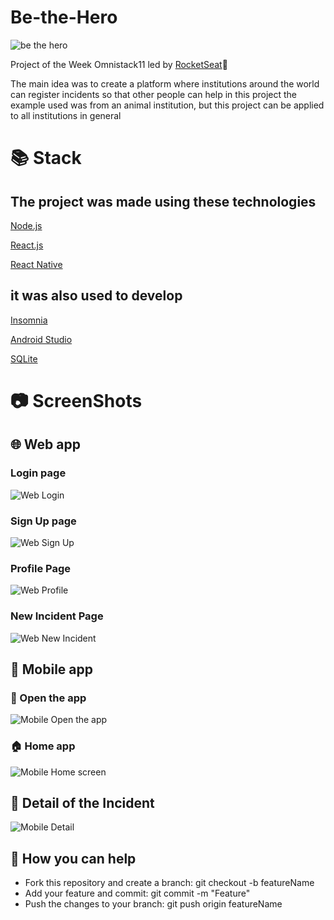# Be-the-Hero

![be the hero](https://i.imgur.com/gD4rbMH.png?1)

Project of the Week Omnistack11 led by [RocketSeat](https://rocketseat.com.br)🚀

The main idea was to create a platform where institutions around the world can register incidents so that other people can help
in this project the example used was from an animal institution, but this project can be applied to all institutions in general


# 📚 Stack
## The project was made using these technologies
  [Node.js](https://nodejs.org/en/)
  
  [React.js](https://reactjs.org/docs/getting-started.html)
  
  [React Native](https://reactnative.dev)
  
## it was also used to develop 
  [Insomnia](https://insomnia.rest/)
  
  [Android Studio](https://developer.android.com/studiol)
  
  [SQLite](https://www.sqlite.org/index.html)


# 📷 ScreenShots

## 🌐 Web app

### Login page

![Web Login](https://i.imgur.com/XzyZ4fT.png)

### Sign Up page

![Web Sign Up](https://i.imgur.com/IPSmUuq.png)

### Profile Page

![Web Profile](https://i.imgur.com/jUtlDt7.png)

### New Incident Page 

![Web New Incident](https://i.imgur.com/oLhBUhy.png)

## 📱 Mobile app

### 📍 Open the app 

![Mobile Open the app](https://i.imgur.com/eRYnjf9.png?1)

### 🏠 Home app
![Mobile Home screen](https://i.imgur.com/zPh4z4Q.png)

## 🔎 Detail of the Incident
![Mobile Detail](https://i.imgur.com/IeWyV8n.png?2)

## :handshake: How you can help
* Fork this repository and create a branch: git checkout -b featureName 
* Add your feature and commit: git commit -m "Feature"
* Push the changes to your branch: git push origin featureName
 
